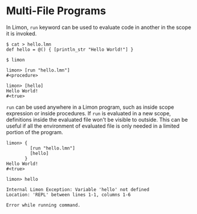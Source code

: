 # Multi-File Programs

In Limon, `run` keyword can be used to evaluate code in another in the
scope it is invoked.

```
$ cat > hello.lmn
def hello = @() { [println_str "Hello World!"] }

$ limon

limon> [run "hello.lmn"]
#<procedure>

limon> [hello]
Hello World!
#<true>
```

`run` can be used anywhere in a Limon program, such as inside scope
expression or inside procedures. If `run` is evaluated in a new scope,
definitions inside the evaluated file won't be visible to
outside. This can be useful if all the environment of evaluated file
is only needed in a limited portion of the program.

```
limon> {
         [run "hello.lmn"]
         [hello]
       }
Hello World!
#<true>

limon> hello

Internal Limon Exception: Variable 'hello' not defined
Location: 'REPL' between lines 1-1, columns 1-6

Error while running command.
```
